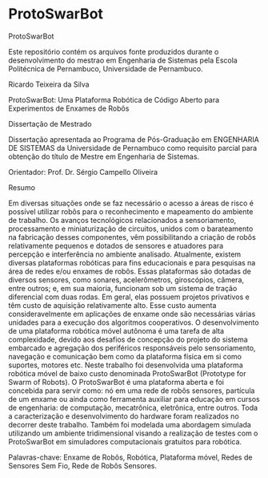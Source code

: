 # ProtoSwarBot
ProtoSwarBot

Este repositório contém os arquivos fonte produzidos durante o desenvolvimento do mestrao em Engenharia de Sistemas pela Escola Politécnica de Pernambuco, Universidade de Pernambuco.

Ricardo Teixeira da Silva

ProtoSwarBot: Uma Plataforma Robótica de Código Aberto para Experimentos de Enxames de Robôs

Dissertação de Mestrado

Dissertação apresentada ao Programa de Pós-Graduação em ENGENHARIA DE SISTEMAS da Universidade de Pernambuco como requisito parcial para obtenção do título de Mestre em Engenharia de Sistemas. 

Orientador: Prof. Dr. Sérgio Campello Oliveira

Resumo

Em diversas situações onde se faz necessário o acesso a áreas de risco é possível utilizar robôs para o reconhecimento e mapeamento do ambiente de trabalho. Os avanços tecnológicos relacionados a sensoriamento, processamento e miniaturização de circuitos, unidos com o barateamento na fabricação desses componentes, vêm possibilitando a criação de robôs relativamente pequenos e dotados de sensores e atuadores para percepção e interferência no ambiente analisado. Atualmente, existem diversas plataformas robóticas para fins educacionais e para pesquisas na área de redes e/ou enxames de robôs. Essas plataformas são dotadas de diversos sensores, como sonares, acelerômetros, giroscópios, câmera, entre outros; e, em sua maioria, funcionam sob um sistema de tração diferencial com duas rodas. Em geral, elas possuem projetos privativos e têm custo de aquisição relativamente alto. Esse custo aumenta consideravelmente em aplicações de enxame onde são necessárias várias unidades para a execução dos algoritmos cooperativos. O desenvolvimento de uma plataforma robótica móvel autônoma é uma tarefa de alta complexidade, devido aos desafios de concepção do projeto do sistema embarcado e agregação dos periféricos responsáveis pelo sensoriamento, navegação e comunicação bem como da plataforma física em si como suportes, motores etc. Neste trabalho foi desenvolvida uma plataforma robótica móvel de baixo custo denominada ProtoSwarBot (Prototype for Swarm of Robots). O ProtoSwarBot é uma plataforma aberta e foi concebida para servir como: nó em uma rede de robôs sensores, partícula de um enxame ou ainda como ferramenta auxiliar para educação em cursos de engenharia: de computação, mecatrônica, eletrônica, entre outros. Toda a caracterização e desenvolvimento do hardware foram realizados no decorrer deste trabalho. Também foi modelada uma abordagem simulada utilizando um ambiente tridimensional visando a realização de testes com o ProtoSwarBot em simuladores computacionais gratuitos para robótica. 

Palavras-chave: Enxame de Robôs, Robótica, Plataforma móvel, Redes de Sensores Sem Fio, Rede de Robôs Sensores.
